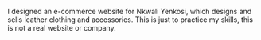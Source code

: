 I designed an e-commerce website for Nkwali Yenkosi, which designs and sells leather clothing and accessories. This is just to practice my skills, this is not a real website or company.
